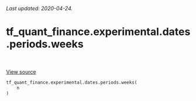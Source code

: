 <!--
This file is generated by a tool. Do not edit directly.
For open-source contributions the docs will be updated automatically.
-->

*Last updated: 2020-04-24.*

<div itemscope itemtype="http://developers.google.com/ReferenceObject">
<meta itemprop="name" content="tf_quant_finance.experimental.dates.periods.weeks" />
<meta itemprop="path" content="Stable" />
</div>

# tf_quant_finance.experimental.dates.periods.weeks

<!-- Insert buttons and diff -->

<table class="tfo-notebook-buttons tfo-api" align="left">
</table>

<a target="_blank" href="https://github.com/google/tf-quant-finance/blob/master/tf_quant_finance/experimental/dates/periods.py">View source</a>





```python
tf_quant_finance.experimental.dates.periods.weeks(
    n
)
```



<!-- Placeholder for "Used in" -->
